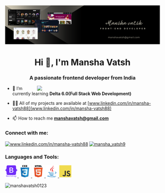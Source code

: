 ![logo](https://github.com/Manshavatsh0123/Manshavatsh0123/blob/main/Githubimg.png.png)
<h1 align="center">Hi 👋, I'm Mansha Vatsh</h1>
<h3 align="center">A passionate frontend developer from India</h3>
<img align="right" width="400" src ="https://media.tenor.com/IF2JdxzmyN4AAAAe/coding-girl.png">


- 🌱 I’m currently learning **Delta 6.0(Full Stack Web Development)**

- 👨‍💻 All of my projects are available at [www.linkedin.com/in/mansha-vatsh88](www.linkedin.com/in/mansha-vatsh88)

- 📫 How to reach me **manshavatsh@gmail.com**

<h3 align="left">Connect with me:</h3>
<p align="left">
<a href="https://linkedin.com/in/www.linkedin.com/in/mansha-vatsh88" target="blank"><img align="center" src="https://raw.githubusercontent.com/rahuldkjain/github-profile-readme-generator/master/src/images/icons/Social/linked-in-alt.svg" alt="www.linkedin.com/in/mansha-vatsh88" height="30" width="40" /></a>
<a href="https://www.leetcode.com/mansha_vatsh9" target="blank"><img align="center" src="https://raw.githubusercontent.com/rahuldkjain/github-profile-readme-generator/master/src/images/icons/Social/leet-code.svg" alt="mansha_vatsh9" height="30" width="40" /></a>
</p>

<h3 align="left">Languages and Tools:</h3>
<p align="left"> <a href="https://getbootstrap.com" target="_blank" rel="noreferrer"> <img src="https://raw.githubusercontent.com/devicons/devicon/master/icons/bootstrap/bootstrap-plain-wordmark.svg" alt="bootstrap" width="40" height="40"/> </a> <a href="https://www.w3schools.com/css/" target="_blank" rel="noreferrer"> <img src="https://raw.githubusercontent.com/devicons/devicon/master/icons/css3/css3-original-wordmark.svg" alt="css3" width="40" height="40"/> </a> <a href="https://www.w3.org/html/" target="_blank" rel="noreferrer"> <img src="https://raw.githubusercontent.com/devicons/devicon/master/icons/html5/html5-original-wordmark.svg" alt="html5" width="40" height="40"/> </a> <a href="https://www.java.com" target="_blank" rel="noreferrer"> <img src="https://raw.githubusercontent.com/devicons/devicon/master/icons/java/java-original.svg" alt="java" width="40" height="40"/> </a> <a href="https://developer.mozilla.org/en-US/docs/Web/JavaScript" target="_blank" rel="noreferrer"> <img src="https://raw.githubusercontent.com/devicons/devicon/master/icons/javascript/javascript-original.svg" alt="javascript" width="40" height="40"/> </a> </p>

<p><img align="center" src="https://github-readme-stats.vercel.app/api/top-langs?username=manshavatsh0123&show_icons=true&locale=en&layout=compact" alt="manshavatsh0123" /></p>
